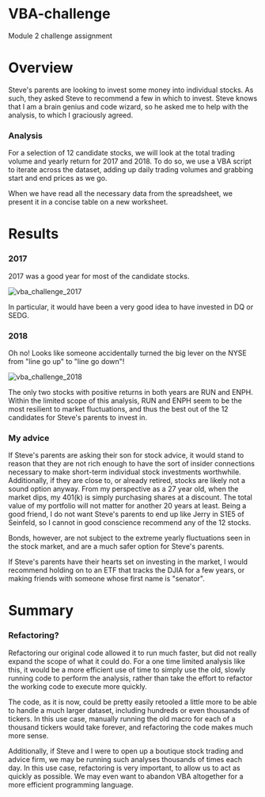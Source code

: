 # VBA-challenge
Module 2 challenge assignment

# Overview

Steve's parents are looking to invest some money into individual stocks.  As such, they asked Steve to recommend a few in which to invest.  Steve knows that I am a brain genius and code wizard, so he asked me to help with the analysis, to which I graciously agreed.

### Analysis

For a selection of 12 candidate stocks, we will look at the total trading volume and yearly return for 2017 and 2018.  To do so, we use a VBA script to iterate across the dataset, adding up daily trading volumes and grabbing start and end prices as we go.

When we have read all the necessary data from the spreadsheet, we present it in a concise table on a new worksheet.

# Results

### 2017

2017 was a good year for most of the candidate stocks.

![vba_challenge_2017](https://user-images.githubusercontent.com/38693762/148699222-a4cca8b8-89a6-4576-8871-43fdceccc4d1.PNG)

In particular, it would have been a very good idea to have invested in DQ or SEDG.

### 2018

Oh no! Looks like someone accidentally turned the big lever on the NYSE from "line go up" to "line go down"!

![vba_challenge_2018](https://user-images.githubusercontent.com/38693762/148699242-7d4e2ec8-6955-46c8-8452-cb19ff45017f.PNG)

The only two stocks with positive returns in both years are RUN and ENPH.  Within the limited scope of this analysis, RUN and ENPH seem to be the most resilient to market fluctuations, and thus the best out of the 12 candidates for Steve's parents to invest in.

### My advice

If Steve's parents are asking their son for stock advice, it would stand to reason that they are not rich enough to have the sort of insider connections necessary to make short-term individual stock investments worthwhile.  Additionally, if they are close to, or already retired, stocks are likely not a sound option anyway.  From my perspective as a 27 year old, when the market dips, my 401(k) is simply purchasing shares at a discount.  The total value of my portfolio will not matter for another 20 years at least.  Being a good friend, I do not want Steve's parents to end up like Jerry in S1E5 of Seinfeld, so I cannot in good conscience recommend any of the 12 stocks.

Bonds, however, are not subject to the extreme yearly fluctuations seen in the stock market, and are a much safer option for Steve's parents.

If Steve's parents have their hearts set on investing in the market, I would recommend holding on to an ETF that tracks the DJIA for a few years, or making friends with someone whose first name is "senator".

# Summary

### Refactoring?

Refactoring our original code allowed it to run much faster, but did not really expand the scope of what it could do.  For a one time limited analysis like this, it would be a more efficient use of time to simply use the old, slowly running code to perform the analysis, rather than take the effort to refactor the working code to execute more quickly.

The code, as it is now, could be pretty easily retooled a little more to be able to handle a much larger dataset, including hundreds or even thousands of tickers.  In this use case, manually running the old macro for each of a thousand tickers would take forever, and refactoring the code makes much more sense.

Additionally, if Steve and I were to open up a boutique stock trading and advice firm, we may be running such analyses thousands of times each day.  In this use case, refactoring is very important, to allow us to act as quickly as possible.  We may even want to abandon VBA altogether for a more efficient programming language.

